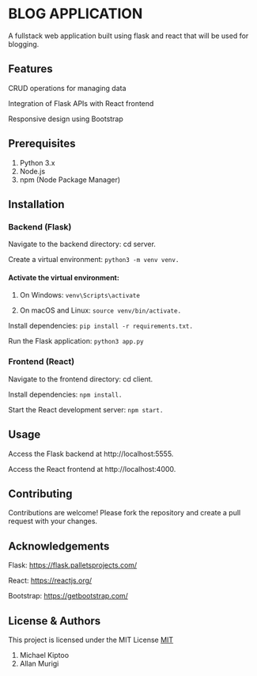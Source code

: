 # BLOG APPLICATION
A fullstack web application built using flask and react that will be used for blogging.

## Features
CRUD operations for managing data

Integration of Flask APIs with React frontend

Responsive design using Bootstrap

## Prerequisites
1. Python 3.x
2. Node.js
3. npm (Node Package Manager)

## Installation

### Backend (Flask)
Navigate to the backend directory: cd server.

Create a virtual environment: ```python3 -m venv venv.```

#### Activate the virtual environment:
1. On Windows: ```venv\Scripts\activate```

2. On macOS and Linux: ```source venv/bin/activate.```

Install dependencies: ```pip install -r requirements.txt.```

Run the Flask application: ```python3 app.py```

### Frontend (React)
Navigate to the frontend directory: cd client.

Install dependencies: ```npm install.```

Start the React development server: ```npm start.```

## Usage
Access the Flask backend at http://localhost:5555.

Access the React frontend at http://localhost:4000.

## Contributing

Contributions are welcome! Please fork the repository and create a pull request with your changes.

## Acknowledgements
Flask: https://flask.palletsprojects.com/

React: https://reactjs.org/

Bootstrap: https://getbootstrap.com/

## License & Authors 
This project is licensed under the MIT License [MIT](LICENSE)

1. Michael Kiptoo
2. Allan Murigi

